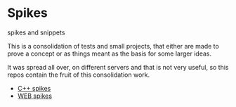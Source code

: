 # Spikes

spikes and snippets

This is a consolidation of tests and small projects, that either are made to prove
a concept or as things meant as the basis for some larger ideas.

It was spread all over, on different servers and that is not very useful, so this
repos contain the fruit of this consolidation work.

* [C++ spikes](/blob/master/cpp/README.md)
* [WEB spikes](/blob/master/web/README.md)